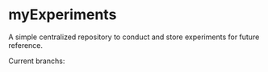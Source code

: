 # myExperiments
A simple centralized repository to conduct and store experiments for future reference.

Current branchs:

